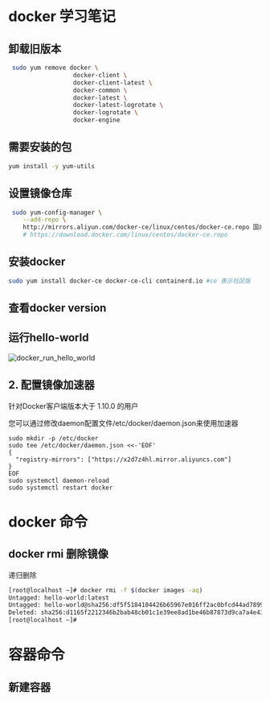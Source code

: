 # docker 学习笔记

##  卸载旧版本

```bash
 sudo yum remove docker \
                  docker-client \
                  docker-client-latest \
                  docker-common \
                  docker-latest \
                  docker-latest-logrotate \
                  docker-logrotate \
                  docker-engine
```

## 需要安装的包

~~~~bash
yum install -y yum-utils
~~~~

## 设置镜像仓库

````bash
 sudo yum-config-manager \
    --add-repo \
    http://mirrors.aliyun.com/docker-ce/linux/centos/docker-ce.repo 国内阿里云
    # https://download.docker.com/linux/centos/docker-ce.repo
````

## 安装docker

````bash
sudo yum install docker-ce docker-ce-cli containerd.io #ce 表示社区版
````

## 查看docker version

## 运行hello-world

![docker_run_hello_world](https://pic.wangez.cn/notebook/docker_run_hello_world.png)

## 2. 配置镜像加速器

针对Docker客户端版本大于 1.10.0 的用户

您可以通过修改daemon配置文件/etc/docker/daemon.json来使用加速器

```
sudo mkdir -p /etc/docker
sudo tee /etc/docker/daemon.json <<-'EOF'
{
  "registry-mirrors": ["https://x2d7z4hl.mirror.aliyuncs.com"]
}
EOF
sudo systemctl daemon-reload
sudo systemctl restart docker
```

# docker 命令

## docker rmi 删除镜像

递归删除

````bash
[root@localhost ~]# docker rmi -f $(docker images -aq)
Untagged: hello-world:latest
Untagged: hello-world@sha256:df5f5184104426b65967e016ff2ac0bfcd44ad7899ca3bbcf8e44e4461491a9e
Deleted: sha256:d1165f2212346b2bab48cb01c1e39ee8ad1be46b87873d9ca7a4e434980a7726
[root@localhost ~]# 
````

# 容器命令

## 新建容器



